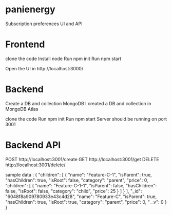 # panienergy
Subscription preferences UI and API

# Frontend
clone the code 
Install node 
Run npm init
Run npm start 

Open the UI in http://localhost:3000/

# Backend

Create a DB and collection MongoDB 
I created a DB and collection in MongoDB Atlas 

clone the code
Run npm init
Run npm start
Server should be running on port 3001

# Backend API 
POST http://localhost:3001/create
GET http://localhost:3001/get
DELETE http://localhost:3001/delete/<name of the Subscription>
  
  sample data :
  {
        "children": [
            {
                "name": "Feature-C-1",
                "isParent": true,
                "hasChildren": true,
                "isRoot": false,
                "category": "parent",
                "price": 0,
                "children": [
                    {
                        "name": "Feature-C-1-1",
                        "isParent": false,
                        "hasChildren": false,
                        "isRoot": false,
                        "category": "child",
                        "price": 25
                    }
                ]
            }
        ],
        "_id": "6048f8a909780933e43c4d28",
        "name": "Feature-C",
        "isParent": true,
        "hasChildren": true,
        "isRoot": true,
        "category": "parent",
        "price": 0,
        "__v": 0
    }
}
  
